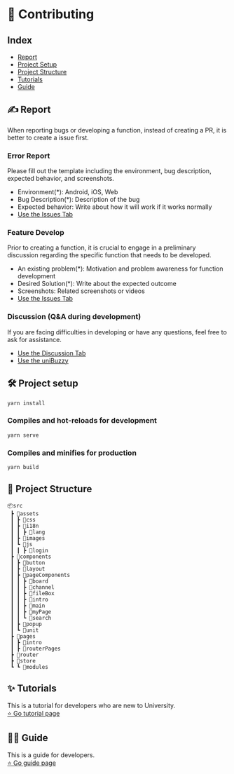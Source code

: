 # 🧐 Contributing
## Index
- [Report](#report)
- [Project Setup](#project-setup)
- [Project Structure](#project-structure)
- [Tutorials](#tutorials)
- [Guide](#guide)
## ✍ Report
When reporting bugs or developing a function, instead of creating a PR, it is better to create a issue first.
### Error Report
Please fill out the template including the environment, bug description, expected behavior, and screenshots.
- Environment(*): Android, iOS, Web
- Bug Description(*): Description of the bug
- Expected behavior: Write about how it will work if it works normally
- [Use the Issues Tab](https://github.com/Teampl-Net/unibuzzy/issues)

### Feature Develop
Prior to creating a function, it is crucial to engage in a preliminary discussion regarding the specific function that needs to be developed.
- An existing problem(*): Motivation and problem awareness for function development
- Desired Solution(*): Write about the expected outcome
- Screenshots: Related screenshots or videos
- [Use the Issues Tab](https://github.com/Teampl-Net/unibuzzy/issues)

### Discussion (Q&A during development)
If you are facing difficulties in developing or have any questions, feel free to ask for assistance.
  - [Use the Discussion Tab](https://github.com/Teampl-Net/unibuzzy/discussions)
  - [Use the uniBuzzy](https://unibuzzy.com/#/board/988/13909)

## 🛠 Project setup
```
yarn install
```

### Compiles and hot-reloads for development
```
yarn serve
```

### Compiles and minifies for production
```
yarn build
```

## 📁 Project Structure
```
📦src  
 ┣ 📂assets  
 ┃ ┣ 📂css  
 ┃ ┣ 📂i18n  
 ┃ ┃ ┣ 📂lang  
 ┃ ┣ 📂images
 ┃ ┗ 📂js  
 ┃ ┃ ┣ 📂login  
 ┣ 📂components  
 ┃ ┣ 📂button  
 ┃ ┣ 📂layout  
 ┃ ┣ 📂pageComponents  
 ┃ ┃ ┣ 📂board  
 ┃ ┃ ┣ 📂channel  
 ┃ ┃ ┣ 📂fileBox  
 ┃ ┃ ┣ 📂intro  
 ┃ ┃ ┣ 📂main  
 ┃ ┃ ┣ 📂myPage  
 ┃ ┃ ┗ 📂search  
 ┃ ┣ 📂popup  
 ┃ ┗ 📂unit  
 ┣ 📂pages  
 ┃ ┣ 📂intro  
 ┃ ┣ 📂routerPages  
 ┣ 📂router
 ┣ 📂store  
 ┗ ┗ 📂modules
```

## ✨ Tutorials
This is a tutorial for developers who are new to University.  
[⭐ Go tutorial page](https://github.com/Teampl-Net/unibuzzy/blob/a657ad889f548516ca3802dc521c16ffd6fccfc3/docs/tutorials.md)

## 🧑‍💻 Guide
This is a guide for developers.  
[⭐ Go guide page](https://github.com/Teampl-Net/unibuzzy/blob/a657ad889f548516ca3802dc521c16ffd6fccfc3/docs/guide.md)
